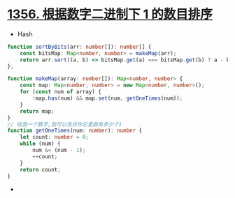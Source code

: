# [1356. 根据数字二进制下 1 的数目排序](https://leetcode-cn.com/problems/sort-integers-by-the-number-of-1-bits/)

- Hash

```ts
function sortByBits(arr: number[]): number[] {
    const bitsMap: Map<number, number> = makeMap(arr);
    return arr.sort((a, b) => bitsMap.get(a) === bitsMap.get(b) ? a - b : bitsMap.get(a) - bitsMap.get(b));
};

function makeMap(array: number[]): Map<number, number> {
    const map: Map<number, number> = new Map<number, number>();
    for (const num of array) {
        !map.has(num) && map.set(num, getOneTimes(num));
    }
    return map;
}
// 给我一个数字,我可以告诉你它里面有多少个1
function getOneTimes(num: number): number {
    let count: number = 0;
    while (num) {
        num &= (num - 1);
        ++count;
    }
    return count;
}
```

-
